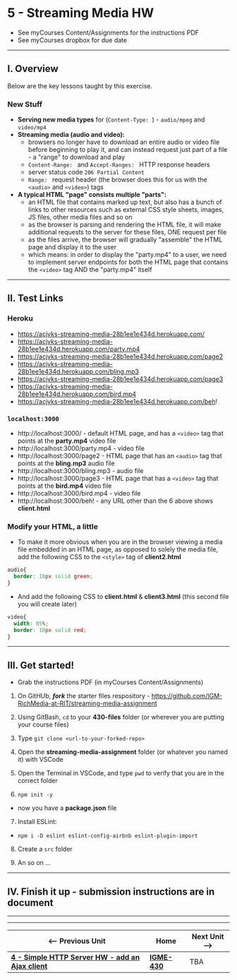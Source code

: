 # 5 - Streaming Media HW

- See myCourses Content/Assignments for the instructions PDF
- See myCourses dropbox for due date

---

## I. Overview
Below are the key lessons taught by this exercise.

### New Stuff
- **Serving new media types** for (`Content-Type: `) - `audio/mpeg` and `video/mp4`
- **Streaming media (audio and video):**
  - browsers no longer have to download an entire audio or video file before beginning to play it, and can instead request just part of a file - a "range" to download and play
  - `Content-Range: ` and `Accept-Ranges: ` HTTP response headers
  - server status code `206 Partial Content`
  - `Range: ` request header (the browser does this for us with the `<audio>` and `<video>`) tags
- **A typical HTML "page" consists multiple "parts":**
  - an HTML file that contains marked up text, but also has a bunch of links to other resources such as external CSS style sheets, images, JS files, other media files and so on
  - as the browser is parsing and rendering the HTML file, it will make additional requests to the server for these files, ONE request per file
  - as the files arrive, the browser will gradually "assemble" the HTML page and display it to the user
  - which means: in order to display the "party.mp4" to a user, we need to implement server endpoints for both the HTML page that contains the `<video>` tag AND the "party.mp4" itself

---

## II. Test Links

### Heroku

- https://acjvks-streaming-media-28b1ee1e434d.herokuapp.com/
- https://acjvks-streaming-media-28b1ee1e434d.herokuapp.com/party.mp4
- https://acjvks-streaming-media-28b1ee1e434d.herokuapp.com/page2
- https://acjvks-streaming-media-28b1ee1e434d.herokuapp.com/bling.mp3
- https://acjvks-streaming-media-28b1ee1e434d.herokuapp.com/page3
- https://acjvks-streaming-media-28b1ee1e434d.herokuapp.com/bird.mp4
- https://acjvks-streaming-media-28b1ee1e434d.herokuapp.com/beh!

### `localhost:3000`

- http://localhost:3000/ - default HTML page, and has a `<video>` tag that points at the **party.mp4** video file
- http://localhost:3000/party.mp4 - video file
- http://localhost:3000/page2 - HTML page that has an `<audio>` tag that points at the **bling.mp3** audio file
- http://localhost:3000/bling.mp3 - audio file
- http://localhost:3000/page3 - HTML page that has a `<video>` tag that points at the **bird.mp4** video file
- http://localhost:3000/bird.mp4 - video file
- http://localhost:3000/beh! - any URL other than the 6 above shows **client.html**

### Modify your HTML, a little

- To make it more obvious when you are in the browser viewing a media file embedded in an HTML page, as opposed to solely the media file, add the following CSS to the `<style>` tag of **client2.html**

```css
audio{
  border: 10px solid green;
}
```
- And add the following CSS to **client.html** & **client3.html** (this second file you will create later)

```css
video{
  width: 85%;
  border: 10px solid red;
}
```

---

## III. Get started!
- Grab the instructions PDF (in myCourses Content/Assignments)
1) On GitHUb, ***fork*** the starter files respository - https://github.com/IGM-RichMedia-at-RIT/streaming-media-assignment
   
2) Using GitBash, `cd` to your **430-files** folder (or wherever you are putting your course files)

3) Type `git clone <url-to-your-forked-repo>`

4) Open the **streaming-media-assignment** folder (or whatever you named it) with VSCode

5) Open the Terminal in VSCode, and type `pwd` to verify that you are in the correct folder

6) `npm init -y`

- now you have a **package.json** file

7) Install ESLint:

- `npm i -D eslint eslint-config-airbnb eslint-plugin-import`

8) Create a `src` folder

9) An so on ...

---

## IV. Finish it up - submission instructions are in document

---
---

| <-- Previous Unit | Home | Next Unit -->
| --- | --- | --- 
| [**4 - Simple HTTP Server HW - add an Ajax client**](4-simple-http-add-client.md)  |  [**IGME-430**](../) | TBA
